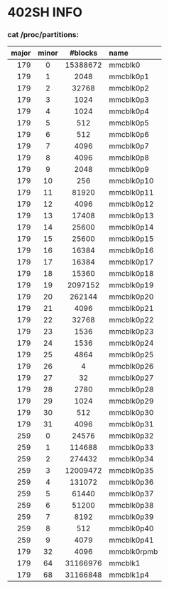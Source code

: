 402SH INFO
===============

### cat /proc/partitions:

major   |  minor   |  #blocks  |    name 
-------:|:--------:|:---------:|:-------------
 179    |    0     |  15388672 |   mmcblk0
 179    |    1     |      2048 |   mmcblk0p1 
 179    |    2     |     32768 |   mmcblk0p2
 179    |    3     |  1024     |   mmcblk0p3
 179    |    4     |  1024     |   mmcblk0p4
 179    |    5     |   512     |   mmcblk0p5
 179    |    6     |   512     |   mmcblk0p6
 179    |    7     |  4096     |   mmcblk0p7
 179    |    8     |  4096     |   mmcblk0p8
 179    |    9     |  2048     |   mmcblk0p9
 179    |   10     |   256     |   mmcblk0p10
 179    |   11     | 81920     |   mmcblk0p11
 179    |   12     |  4096     |   mmcblk0p12
 179    |   13     | 17408     |   mmcblk0p13
 179    |   14     | 25600     |   mmcblk0p14
 179    |   15     | 25600     |   mmcblk0p15
 179    |   16     |  16384    |   mmcblk0p16
 179    |   17     | 16384     |   mmcblk0p17
 179    |   18     | 15360     |   mmcblk0p18
 179    |   19     | 2097152   |   mmcblk0p19
 179    |   20     |262144     |   mmcblk0p20
 179    |   21     |  4096     |   mmcblk0p21
 179    |   22     | 32768     |   mmcblk0p22
 179    |   23     |  1536     |   mmcblk0p23
 179    |   24     |  1536     |   mmcblk0p24
 179    |   25     |  4864     |   mmcblk0p25
 179    |   26     |     4     |   mmcblk0p26
 179    |   27     |    32     |   mmcblk0p27
 179    |   28     |  2780     |   mmcblk0p28
 179    |   29     |  1024     |   mmcblk0p29
 179    |   30     |   512     |   mmcblk0p30
 179    |   31     |  4096     |   mmcblk0p31
 259    |    0     | 24576     |   mmcblk0p32
 259    |    1     |114688     |   mmcblk0p33
 259    |    2     |274432     |   mmcblk0p34
 259    |    3     |12009472   |   mmcblk0p35
 259    |    4     |131072     |   mmcblk0p36
 259    |    5     | 61440     |   mmcblk0p37
 259    |    6     | 51200     |   mmcblk0p38
 259    |    7     |  8192     |   mmcblk0p39
 259    |    8     |   512     |   mmcblk0p40
 259    |    9     |  4079     |   mmcblk0p41
 179    |   32     |  4096     |   mmcblk0rpmb
 179    |   64     |31166976   |   mmcblk1
 179    |   68     |31166848   |   mmcblk1p4
